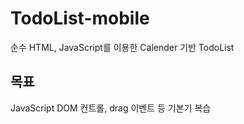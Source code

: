 # TodoList-mobile
순수 HTML, JavaScript를 이용한 Calender 기반 TodoList

## 목표
JavaScript DOM 컨트롤, drag 이벤트 등 기본기 복습
